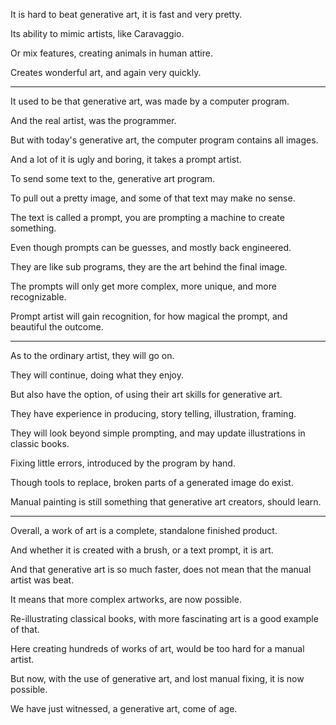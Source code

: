 It is hard to beat generative art,
it is fast and very pretty.

Its ability to mimic artists,
like Caravaggio.

Or mix features,
creating animals in human attire.

Creates wonderful art,
and again very quickly.

---

It used to be that generative art,
was made by a computer program.

And the real artist,
was the programmer.

But with today's generative art,
the computer program contains all images.

And a lot of it is ugly and boring,
it takes a prompt artist.

To send some text to the,
generative art program.

To pull out a pretty image,
and some of that text may make no sense.

The text is called a prompt,
you are prompting a machine to create something.

Even though prompts can be guesses,
and mostly back engineered.

They are like sub programs,
they are the art behind the final image.

The prompts will only get more complex,
more unique, and more recognizable.

Prompt artist will gain recognition,
for how magical the prompt, and beautiful the outcome.

---

As to the ordinary artist,
they will go on.

They will continue,
doing what they enjoy.

But also have the option,
of using their art skills for generative art.

They have experience in producing,
story telling, illustration, framing.

They will look beyond simple prompting,
and may update illustrations in classic books.

Fixing little errors,
introduced by the program by hand.

Though tools to replace,
broken parts of a generated image do exist.

Manual painting is still something
that generative art creators, should learn.

----

Overall, a work of art is a complete,
standalone finished product.

And whether it is created with a brush,
or a text prompt, it is art.

And that generative art is so much faster,
does not mean that the manual artist was beat.

It means that more complex artworks,
are now possible.

Re-illustrating classical books,
with more fascinating art is a good example of that.

Here creating hundreds of works of art,
would be too hard for a manual artist.

But now, with the use of generative art,
and lost manual fixing, it is now possible.

We have just witnessed,
a generative art, come of age.
